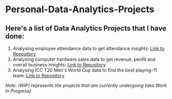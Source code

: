 # Personal-Data-Analytics-Projects

## Here's a list of Data Analytics Projects that I have done:

1) Analysing employee attendance data to get attendance insights: [Link to Repository](https://github.com/yashdoshi247/HR-Attendance-Analytics)
2) Analysing computer hardware sales data to get revenue, peofit and overall business insights: [Link to Repository](https://github.com/yashdoshi247/Sales-Insights-Data-Analysis)
3) Analysing ICC T20 Men's World Cup data to find the best playing-11 team: [Link to Repository](https://github.com/yashdoshi247/End-to-End-Cricket-Analytics)


*Note: (WIP) represents the projects that are currently undergoing (aka Work In Progress)*
